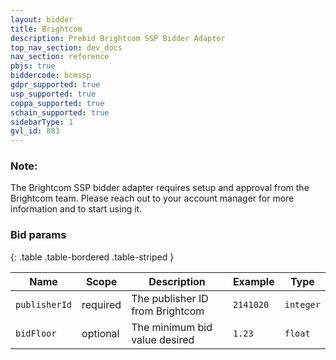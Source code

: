 ```yaml
---
layout: bidder
title: Brightcom
description: Prebid Brightcom SSP Bidder Adaptor
top_nav_section: dev_docs
nav_section: reference
pbjs: true
biddercode: bcmssp
gdpr_supported: true
usp_supported: true
coppa_supported: true
schain_supported: true
sidebarType: 1
gvl_id: 883
---
```


### Note:

The Brightcom SSP bidder adapter requires setup and approval from the Brightcom team. Please reach out to your account manager for more information and to start using it.

### Bid params

{: .table .table-bordered .table-striped } 

| Name | Scope | Description | Example | Type |
| ---- | ----- | ----------- | ------- | ---- |
| `publisherId`       | required | The publisher ID from Brightcom | `2141020` | `integer` |
| `bidFloor`    | optional | The minimum bid value desired      | `1.23`  | `float` |
